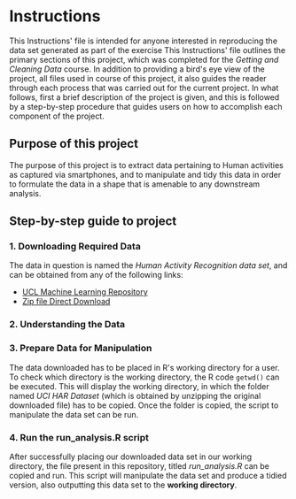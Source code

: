Instructions
=====================

This Instructions' file is intended for anyone interested in reproducing the data set generated as part of the exercise
This Instructions' file outlines the primary sections of this project, which was completed for the *Getting and Cleaning Data* course. In addition to providing a bird's eye view of the project, all files used in course of this project, it also guides the reader through each process that was carried out for the current project.
In what follows, first a brief description of the project is given, and this is followed by a step-by-step procedure that guides users on how to accomplish each component of the project.


## Purpose of this project ##

The purpose of this project is to extract data pertaining to Human activities as captured via smartphones, and to manipulate and tidy this data in order to formulate the data in a shape that is amenable to any downstream analysis.


## Step-by-step guide to project ##

### 1. Downloading Required Data ###

The data in question is named the *Human Activity Recognition data set*, and can be obtained from any of the following links: 
- [UCL Machine Learning Repository](http://archive.ics.uci.edu/ml/datasets/Human+Activity+Recognition+Using+Smartphones)
- [Zip file Direct Download](https://d396qusza40orc.cloudfront.net/getdata%2Fprojectfiles%2FUCI%20HAR%20Dataset.zip)


### 2. Understanding the Data ###




### 3. Prepare Data for Manipulation ###

The data downloaded has to be placed in R's working directory for a user. To check which directory is the working directory, the R code ```getwd()``` can be executed. This will display the working directory, in which the folder named *UCI HAR Dataset* (which is obtained by unzipping the original downloaded file) has to be copied.
Once the folder is copied, the script to manipulate the data set can be run.


### 4. Run the run_analysis.R script ###

After successfully placing our downloaded data set in our working directory, the file present in this repository, titled *run_analysis.R* can be copied and run.
This script will manipulate the data set and produce a tidied version, also outputting this data set to the **working directory**.

